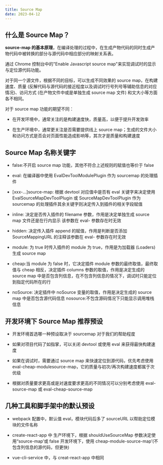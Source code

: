 ```yaml
---
title: Source Map
date: 2023-04-12
---
```


## 什么是 Source Map？

**source-map 的基本原理**，在编译处理的过程中，在生成产物代码的同时生成产物代码中被转换的部分与源代码中相应部分的映射关系表。

通过 Chrome 控制台中的"Enable Javascript source map"来实现调试时的显示与定位源代码功能。

对于同一个源文件，根据不同的目标，可以生成不同效果的 source map，在构建速度、质量 (反解代码与源代码的接近程度以及调试时行号列号等辅助信息的对应情况)、访问方式 (在产物文件中或是单独生成 source map 文件) 和文大小等方面各不相同。

对于 source map 功能的期望不同：

- 在开发环境中，通常关注的是构建速度快，质量高，以便于提升开发效率

- 在生产环境中，通常更关注是否需要提供线上 source map；生成的文件大小和访问方式是否会对页面性能造成影响等，其次才是质量和构建速度

## Source Map 名称关键字

- false:不开启 source map 功能，其他不符合上述规则的赋值也等价于 false

- eval: 在编译器中使用 EvalDevToolModulePlugin 作为 sourcemap 的处理插件

- [xxx-...]source-map: 根据 devtool 对应值中是否有 eval 关键字来决定使用
EvalSourceMapDevToolPlugin 或 SourceMapDevToolPlugin 作为 sourcemap 的处理插件其余关键字则决定传入到插件的相关字段赋值

- inline: 决定是否传入插件的 filename 参数，作用是决定单独生成 source map 文件还是在行内显示
  该参数在 eval- 参数存在时无效

- hidden: 决定传入插件 append 的赋值，作用是判断是否添加 SourceMappingURL 的注释该参数在 eval- 参数存在时无效

- module: 为 true 时传入插件的 module 为 true，作用是为加载器 (Loaders) 生成 source map

- cheap:当 module 为 false 时，它决定插件 module 参数的最终取值，最终取值与 cheap 相反，决定插件 columns 参数的取值，作用是决定生成的 source map 中是否包含列信息，在不包含列信息的情况下，调试时只能定位到指定代码所在的行

- noSource: 决定插件中 noSource 变量的取值，作用是决定生成的 source map 中是否包含源代码信息
  nosource:不包含源码情况下只能显示调用堆栈信息

## 开发环境下 Source Map 推荐预设

- 开发环境首选哪一种预设取决于 sourcemap 对于我们的帮助程度

- 如果对项目代码了如指掌，可以关闭 devtool 或使用 eval 来获得最快构建速度

- 如果在调试时，需要通过 source map 来快速定位到源代码，优先考虑使用 eval-cheap-modulesource-map，它的质量与初次/再次构建速度都属于次优级

- 根据对质量要求更高或是对速度要求更高的不同情况可以分别考虑使用 eval-source-map 或 eval-cheap-source-map

## 几种工具和脚手架中的默认预设

- webpack 配置中，默认值 eval，模块代码后多了 sourceURL 以帮助定位模块的文件名称

- create-react-app 中
  生产环境下，根据 shouldUseSourceMap 参数决定使用“source-map’或 false
  开发环境下，使用 cheap-module-source-map’(不包含列信息的源代码，但更快)

- vue-cli-service 中，与 creat-react-app 中相同

